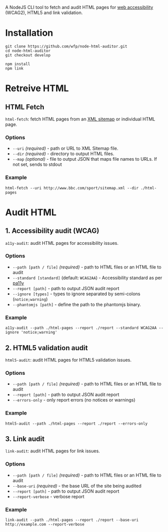 A NodeJS CLI tool to fetch and audit HTML pages for [web accessibility](https://en.wikipedia.org/wiki/Web_accessibility) (WCAG2), HTML5 and link validation.

# Installation

```
git clone https://github.com/wfp/node-html-auditor.git
cd node-html-auditor
git checkout develop

npm install
npm link
```

# Retreive HTML

## HTML Fetch

`html-fetch`: fetch HTML pages from an [XML sitemap](https://en.wikipedia.org/wiki/Sitemaps) or individual HTML page.

### Options

- `--uri` _(required)_ - path or URL to XML Sitemap file.
- `--dir` _(required)_ - directory to output HTML files.
- `--map` _(optional)_ - file to output JSON that maps file names to URLs. If not set, sends to stdout


### Example

```
html-fetch --uri http://www.bbc.com/sport/sitemap.xml --dir ./html-pages
```

# Audit HTML

## 1. Accessibility audit (WCAG)

`a11y-audit`: audit HTML pages for accessibility issues.

### Options

- `--path [path / file]` _(required)_ - path to HTML files or an HTML file to audit
- `--standard [standard]` (default: `WCAG2AA`) - Accessibility standard as per [pa11y](https://github.com/nature/pa11y#standard-string)
- `--report [path]` - path to output JSON audit report
- `--ignore [types]` - types to ignore separated by semi-colons (`notice;warning`)
- `--phantomjs [path]` - define the path to the phantomjs binary.

### Example

```
a11y-audit --path ./html-pages --report ./report --standard WCAG2AA --ignore 'notice;warning'
```

## 2. HTML5 validation audit

`html5-audit`: audit HTML pages for HTML5 validation issues.

### Options

- `--path [path / file]` _(required)_ - path to HTML files or an HTML file to audit
- `--report [path]` - path to output JSON audit report
- `--errors-only` - only report errors (no notices or warnings)

### Example

```
html5-audit --path ./html-pages --report ./report --errors-only
```

## 3. Link audit

`link-audit`: audit HTML pages for link issues.

### Options

- `--path [path / file]` _(required)_ - path to HTML files or an HTML file to audit
- `--base-uri` _(required)_ - the base URL of the site being audited
- `--report [path]` - path to output JSON audit report
- `--report-verbose` - verbose report

### Example

```
link-audit --path ./html-pages --report ./report --base-uri http://example.com --report-verbose
```
